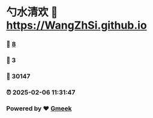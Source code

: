 # 勺水清欢 :link: https://WangZhSi.github.io 
### :page_facing_up: [8](https://WangZhSi.github.io/tag.html) 
### :speech_balloon: 3 
### :hibiscus: 30147 
### :alarm_clock: 2025-02-06 11:31:47 
### Powered by :heart: [Gmeek](https://github.com/Meekdai/Gmeek)
